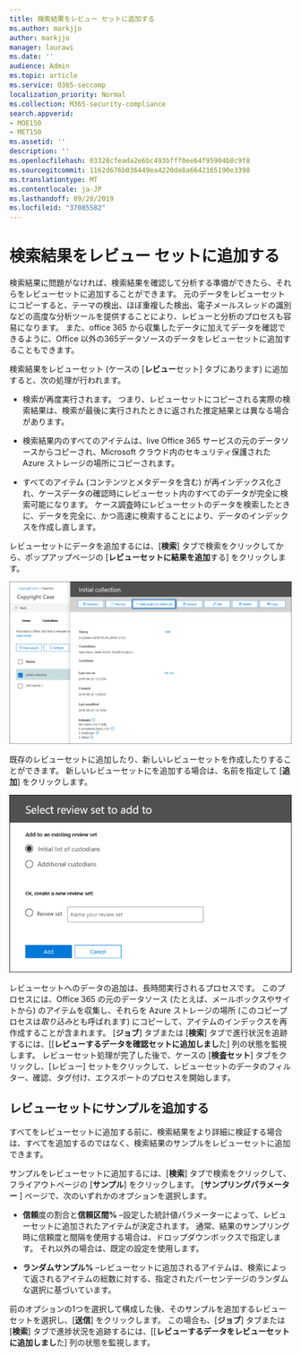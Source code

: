 ```yaml
---
title: 検索結果をレビュー セットに追加する
ms.author: markjjo
author: markjjo
manager: laurawi
ms.date: ''
audience: Admin
ms.topic: article
ms.service: O365-seccomp
localization_priority: Normal
ms.collection: M365-security-compliance
search.appverid:
- MOE150
- MET150
ms.assetid: ''
description: ''
ms.openlocfilehash: 03328cfeada2e6bc493bfff0ee64f95904b8c9f8
ms.sourcegitcommit: 1162d676b036449ea4220de8a6642165190e3398
ms.translationtype: MT
ms.contentlocale: ja-JP
ms.lasthandoff: 09/20/2019
ms.locfileid: "37085582"
---
```

# <a name="add-search-results-to-a-review-set"></a>検索結果をレビュー セットに追加する

検索結果に問題がなければ、検索結果を確認して分析する準備ができたら、それらをレビューセットに追加することができます。 元のデータをレビューセットにコピーすると、テーマの検出、ほぼ重複した検出、電子メールスレッドの識別などの高度な分析ツールを提供することにより、レビューと分析のプロセスも容易になります。 また、office 365 から収集したデータに加えてデータを確認できるように、Office 以外の365データソースのデータをレビューセットに追加することもできます。 

検索結果をレビューセット (ケースの [**レビュー**セット] タブにあります) に追加すると、次の処理が行われます。

- 検索が再度実行されます。 つまり、レビューセットにコピーされる実際の検索結果は、検索が最後に実行されたときに返された推定結果とは異なる場合があります。

- 検索結果内のすべてのアイテムは、live Office 365 サービスの元のデータソースからコピーされ、Microsoft クラウド内のセキュリティ保護された Azure ストレージの場所にコピーされます。

- すべてのアイテム (コンテンツとメタデータを含む) が再インデックス化され、ケースデータの確認時にレビューセット内のすべてのデータが完全に検索可能になります。 ケース調査時にレビューセットのデータを検索したときに、データを完全に、かつ高速に検索することにより、データのインデックスを作成し直します。

レビューセットにデータを追加するには、[**検索**] タブで検索をクリックしてから、ポップアップページの [**レビューセットに結果を追加**する] をクリックします。

![レビューセットへのデータの追加](media/c1b4fc00-7a15-4587-b9b0-ce594bb02e4d.png)

既存のレビューセットに追加したり、新しいレビューセットを作成したりすることができます。  新しいレビューセットにを追加する場合は、名前を指定して [**追加**] をクリックします。

![レビューセットを選択する](media/e8c6ab51-da8d-4c39-9b21-26bfdf453fb9.png)

レビューセットへのデータの追加は、長時間実行されるプロセスです。 このプロセスには、Office 365 の元のデータソース (たとえば、メールボックスやサイトから) のアイテムを収集し、それらを Azure ストレージの場所 (このコピープロセスは*取り込み*とも呼ばれます) にコピーして、アイテムのインデックスを再作成することが含まれます。 [**ジョブ**] タブまたは [**検索**] タブで進行状況を追跡するには、[[**レビューするデータを確認セットに追加しまし**た] 列の状態を監視します。 レビューセット処理が完了した後で、ケースの [**検査セット**] タブをクリックし、[レビュー] セットをクリックして、レビューセットのデータのフィルター、確認、タグ付け、エクスポートのプロセスを開始します。

## <a name="add-a-sample-to-a-review-set"></a>レビューセットにサンプルを追加する

すべてをレビューセットに追加する前に、検索結果をより詳細に検証する場合は、すべてを追加するのではなく、検索結果のサンプルをレビューセットに追加できます。

サンプルをレビューセットに追加するには、[**検索**] タブで検索をクリックして、フライアウトページの [**サンプル**] をクリックします。 [**サンプリングパラメーター** ] ページで、次のいずれかのオプションを選択します。

- **信頼**度の割合と**信頼区間%** –設定した統計値パラメーターによって、レビューセットに追加されたアイテムが決定されます。 通常、結果のサンプリング時に信頼度と間隔を使用する場合は、ドロップダウンボックスで指定します。 それ以外の場合は、既定の設定を使用します。

- **ランダムサンプル%** –レビューセットに追加されるアイテムは、検索によって返されるアイテムの総数に対する、指定されたパーセンテージのランダムな選択に基づいています。

前のオプションの1つを選択して構成した後、そのサンプルを追加するレビューセットを選択し、[**送信**] をクリックします。 この場合も、[**ジョブ**] タブまたは [**検索**] タブで進捗状況を追跡するには、[[**レビューするデータをレビューセットに追加しまし**た] 列の状態を監視します。
